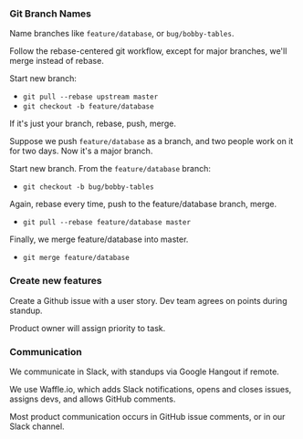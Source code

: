 ### Git Branch Names
Name branches like `feature/database`, or `bug/bobby-tables`.

Follow the rebase-centered git workflow, except for major branches, we'll merge instead of rebase.

Start new branch:
- `git pull --rebase upstream master`
- `git checkout -b feature/database`

If it's just your branch, rebase, push, merge.

Suppose we push `feature/database` as a branch, and two people work on it for two days. Now it's a major branch.

Start new branch. From the `feature/database` branch:

- `git checkout -b bug/bobby-tables`

Again, rebase every time, push to the feature/database branch, merge.
- `git pull --rebase feature/database master`

Finally, we merge feature/database into master.
- `git merge feature/database`

### Create new features

Create a Github issue with a user story. Dev team agrees on points during standup.

Product owner will assign priority to task.

### Communication
We communicate in Slack, with standups via Google Hangout if remote.

We use Waffle.io, which adds Slack notifications, opens and closes issues, assigns devs, and allows GitHub comments.

Most product communication occurs in GitHub issue comments, or in our Slack channel.

